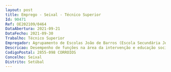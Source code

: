 ```yaml
--- 
layout: post
title: Emprego - Seixal - Técnico Superior
Id: 90471
Ref: OE202109/0464
DataAbertura: 2021-09-21
DataFecho: 2021-09-30
Trabalho: Técnico Superior
Empregador: Agrupamento de Escolas João de Barros (Escola Secundária João de Barros - Sede)
Descricao: Desempenho de funções na área da intervenção e educação social no âmbito do Plano de Desenvolvimento Pessoal, Social e Comunitário do Agrupamento de Escolas João de Barros, para a implementação de projetos de intervenção, privilegiadamente junto de crianças e jovens que carecem de apoio sócio familiar, respetivas famílias, e com problemas de integração escolar.
CodigoPostal: 2855-098 CORROIOS
Concelho: Seixal
Distrito: Setúbal
--- 
```

